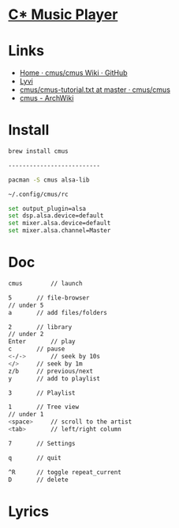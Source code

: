 # [C* Music Player](https://cmus.github.io/)

# Links

* [Home · cmus/cmus Wiki · GitHub](https://github.com/cmus/cmus/wiki)
* [Lyvi](https://ok100.github.io/lyvi/)
* [cmus/cmus-tutorial.txt at master · cmus/cmus](https://github.com/cmus/cmus/blob/master/Doc/cmus-tutorial.txt)
* [cmus - ArchWiki](https://wiki.archlinux.org/index.php/Cmus)


# Install

```sh
brew install cmus

--------------------------

pacman -S cmus alsa-lib 

~/.config/cmus/rc

set output_plugin=alsa
set dsp.alsa.device=default
set mixer.alsa.device=default
set mixer.alsa.channel=Master
```

# Doc

```sh
cmus		// launch

5		// file-browser
// under 5
a		// add files/folders

2		// library
// under 2
Enter		// play
c		// pause
<-/->		// seek by 10s
</>		// seek by 1m
z/b		// previous/next
y		// add to playlist

3		// Playlist

1		// Tree view
// under 1
<space>		// scroll to the artist
<tab>		// left/right column

7		// Settings

q		// quit

^R		// toggle repeat_current
D		// delete
```


# Lyrics


